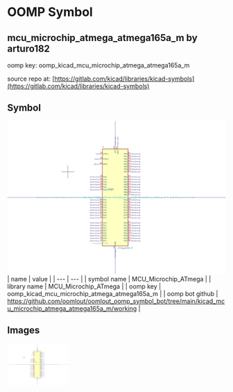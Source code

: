# OOMP Symbol  
## mcu_microchip_atmega_atmega165a_m  by arturo182  
  
oomp key: oomp_kicad_mcu_microchip_atmega_atmega165a_m  
  
source repo at: [https://gitlab.com/kicad/libraries/kicad-symbols](https://gitlab.com/kicad/libraries/kicad-symbols)  
## Symbol  
  
[![working.png](working_600.png)](working.png)  
| name | value | 
| --- | --- | 
| symbol name | MCU_Microchip_ATmega | 
| library name | MCU_Microchip_ATmega | 
| oomp key | oomp_kicad_mcu_microchip_atmega_atmega165a_m | 
| oomp bot github | https://github.com/oomlout/oomlout_oomp_symbol_bot/tree/main/kicad_mcu_microchip_atmega_atmega165a_m/working | 
## Images  
  
[![working.png](working_140.png)](working.png)  
